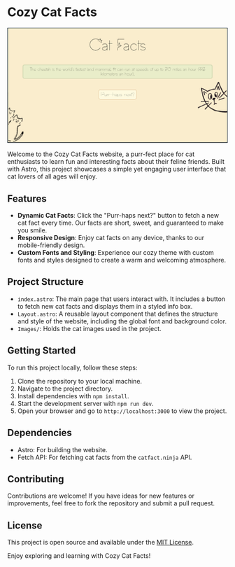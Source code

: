 # Cozy Cat Facts

![Website homepage](./public/Github.png)

Welcome to the Cozy Cat Facts website, a purr-fect place for cat enthusiasts to learn fun and interesting facts about their feline friends. Built with Astro, this project showcases a simple yet engaging user interface that cat lovers of all ages will enjoy.

## Features

- **Dynamic Cat Facts**: Click the "Purr-haps next?" button to fetch a new cat fact every time. Our facts are short, sweet, and guaranteed to make you smile.
- **Responsive Design**: Enjoy cat facts on any device, thanks to our mobile-friendly design.
- **Custom Fonts and Styling**: Experience our cozy theme with custom fonts and styles designed to create a warm and welcoming atmosphere.

## Project Structure

- `index.astro`: The main page that users interact with. It includes a button to fetch new cat facts and displays them in a styled info box.
- `Layout.astro`: A reusable layout component that defines the structure and style of the website, including the global font and background color.
- `Images/`: Holds the cat images used in the project.

## Getting Started

To run this project locally, follow these steps:

1. Clone the repository to your local machine.
2. Navigate to the project directory.
3. Install dependencies with `npm install`.
4. Start the development server with `npm run dev`.
5. Open your browser and go to `http://localhost:3000` to view the project.

## Dependencies

- Astro: For building the website.
- Fetch API: For fetching cat facts from the `catfact.ninja` API.

## Contributing

Contributions are welcome! If you have ideas for new features or improvements, feel free to fork the repository and submit a pull request.

## License

This project is open source and available under the [MIT License](LICENSE).

Enjoy exploring and learning with Cozy Cat Facts!